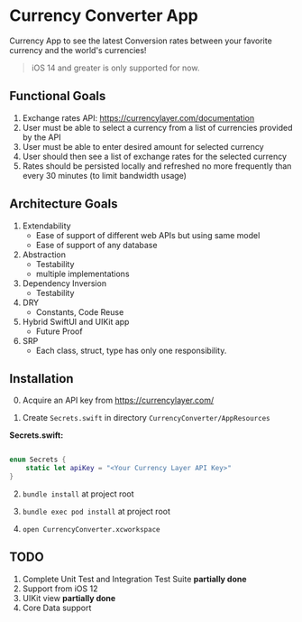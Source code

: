 # Currency Converter App

Currency App to see the latest Conversion rates between your favorite currency and the world's currencies!

> iOS 14 and greater is only supported for now.  

## Functional Goals

 1. Exchange rates API: https://currencylayer.com/documentation
 2. User must be able to select a currency from a list of currencies provided by the API
 3. User must be able to enter desired amount for selected currency
 4. User should then see a list of exchange rates for the selected currency
 5. Rates should be persisted locally and refreshed no more frequently than every 30 minutes (to limit bandwidth usage)

## Architecture Goals

1. Extendability
   - Ease of support of different web APIs but using same model
   - Ease of support of any database 
2. Abstraction
   - Testability
   - multiple implementations 
3. Dependency Inversion
   - Testability
4. DRY
   - Constants, Code Reuse
5. Hybrid SwiftUI and UIKit app
   - Future Proof
6. SRP
   - Each class, struct, type has only one responsibility.


## Installation 

0.  Acquire an API key from https://currencylayer.com/

1.  Create `Secrets.swift` in directory `CurrencyConverter/AppResources`


**Secrets.swift:**

```swift

enum Secrets {
    static let apiKey = "<Your Currency Layer API Key>"
}

```

2. `bundle install` at project root

3. `bundle exec pod install` at project root

4. `open CurrencyConverter.xcworkspace`


## TODO

1. Complete Unit Test and Integration Test Suite **partially done**
2. Support from iOS 12
3. UIKit view **partially done**
4. Core Data support
